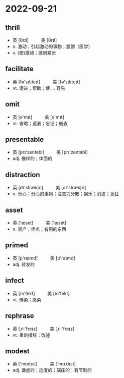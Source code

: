 # 2022-09-21
	
## thrill
- 英 [θrɪl] 　 　 美 [θrɪl]
- n. 激动；引起激动的事物；震颤（医学）
- v. (使)激动；感到紧张

## facilitate
- 英 [fə'sɪlɪteɪt] 　 　 美 [fə'sɪlɪteɪt]
- vt. 促进；帮助；使 ... 容易

## omit
- 英 [ə'mɪt] 　 　 美 [ə'mɪt]
- vt. 省略；遗漏；忘记；删去

## presentable
- 英 [prɪ'zentəbl] 　 　 美 [prɪ'zentəbl]
- adj. 像样的；体面的

## distraction
- 英 [dɪ'strækʃn] 　 　 美 [dɪ'strækʃn]
- n. 分心；分心的事物；注意力分散；娱乐；消遣；发狂

## asset	
- 英 ['æset] 　 　 美 ['æset] 
- n. 资产；优点；有用的东西

## primed
- 英 [p'raɪmd] 　 　 美 [p'raɪmd]
- adj. 待发的

## infect
- 英 [ɪn'fekt] 　 　 美 [ɪn'fekt] 
- vt. 传染；感染

## rephrase
- 英 [ˌriː'freɪz] 　 　 美 [ˌriː'freɪz]
- vt. 重新措辞；改述

## modest
- 英 ['mɒdɪst] 　 　 美 ['mɑːdɪst]
- adj. 谦虚的；适度的；端庄的；有节制的
